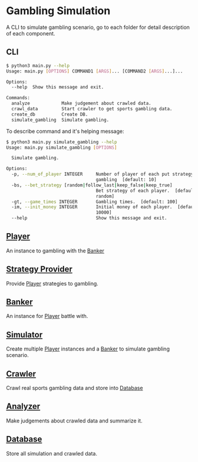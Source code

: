 # Gambling Simulation

A CLI to simulate gambling scenario,
go to each folder for detail description of each component.

## CLI

```bash
$ python3 main.py --help
Usage: main.py [OPTIONS] COMMAND1 [ARGS]... [COMMAND2 [ARGS]...]...

Options:
  --help  Show this message and exit.

Commands:
  analyze            Make judgement about crawled data.
  crawl_data         Start crawler to get sports gambling data.
  create_db          Create DB.
  simulate_gambling  Simulate gambling.

```

To describe command and it's helping message:

```bash
$ python3 main.py simulate_gambling --help
Usage: main.py simulate_gambling [OPTIONS]

  Simulate gambling.

Options:
  -p, --num_of_player INTEGER     Number of player of each put strategy in the
                                  gambling  [default: 10]
  -bs, --bet_strategy [random|follow_last|keep_false|keep_true]
                                  Bet strategy of each player.  [default:
                                  random]
  -gt, --game_times INTEGER       Gambling times.  [default: 100]
  -im, --init_money INTEGER       Initial money of each player.  [default:
                                  10000]
  --help                          Show this message and exit.

```

## [Player](https://github.com/AllenKd/gambling_simulation/tree/feature/refine-readme/player)

An instance to gambling with the [Banker](https://github.com/AllenKd/gambling_simulation/tree/feature/refine-readme/banker)

## [Strategy Provider](https://github.com/AllenKd/gambling_simulation/tree/feature/refine-readme/player)

Provide [Player]() strategies to gambling.

## [Banker](https://github.com/AllenKd/gambling_simulation/tree/feature/refine-readme/banker)

An instance for [Player](https://github.com/AllenKd/gambling_simulation/tree/feature/refine-readme/player) battle with.

## [Simulator](https://github.com/AllenKd/gambling_simulation/tree/feature/refine-readme/simulator)

Create multiple [Player](https://github.com/AllenKd/gambling_simulation/tree/feature/refine-readme/player) 
instances and a [Banker](https://github.com/AllenKd/gambling_simulation/tree/feature/refine-readme/banker) 
to simulate gambling scenario.

## [Crawler](https://github.com/AllenKd/gambling_simulation/tree/feature/refine-readme/crawler)

Crawl real sports gambling data and store into [Database](https://github.com/AllenKd/gambling_simulation/tree/feature/refine-readme/database)

## [Analyzer](https://github.com/AllenKd/gambling_simulation/tree/feature/refine-readme/analyzer)

Make judgements about crawled data and summarize it.

## [Database](https://github.com/AllenKd/gambling_simulation/tree/feature/refine-readme/database)

Store all simulation and crawled data.
